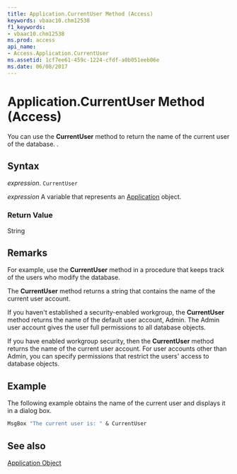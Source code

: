 ```yaml
---
title: Application.CurrentUser Method (Access)
keywords: vbaac10.chm12538
f1_keywords:
- vbaac10.chm12538
ms.prod: access
api_name:
- Access.Application.CurrentUser
ms.assetid: 1cf7ee61-459c-1224-cfdf-a0b051eeb06e
ms.date: 06/08/2017
---
```



# Application.CurrentUser Method (Access)

You can use the  **CurrentUser** method to return the name of the current user of the database. .


## Syntax

 _expression_. `CurrentUser`

 _expression_ A variable that represents an [Application](./Access.Application.md) object.


### Return Value

String


## Remarks

For example, use the  **CurrentUser** method in a procedure that keeps track of the users who modify the database.

The  **CurrentUser** method returns a string that contains the name of the current user account.

If you haven't established a security-enabled workgroup, the  **CurrentUser** method returns the name of the default user account, Admin. The Admin user account gives the user full permissions to all database objects.

If you have enabled workgroup security, then the  **CurrentUser** method returns the name of the current user account. For user accounts other than Admin, you can specify permissions that restrict the users' access to database objects.


## Example

The following example obtains the name of the current user and displays it in a dialog box.


```vb
MsgBox "The current user is: " & CurrentUser
```


## See also


[Application Object](Access.Application.md)

